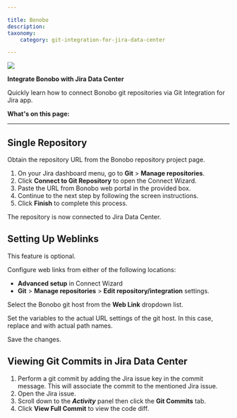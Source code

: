 ```yaml
---

title: Bonobo
description:
taxonomy:
    category: git-integration-for-jira-data-center

---
```

![](https://bigbrassband.com/confluence/images/bonobo-banner-logo.png)

**Integrate Bonobo with Jira Data Center**



Quickly learn how to connect Bonobo git repositories via Git Integration for Jira app.

**What's on this page:**



* * *

## **Single Repository**

Obtain the repository URL from the Bonobo repository project page.

1.  On your Jira dashboard menu, go to **Git** > **Manage repositories**.
2.  Click **Connect to Git Repository** to open the Connect Wizard.
3.  Paste the URL from Bonobo web portal in the provided box.
4.  Continue to the next step by following the screen instructions.
5.  Click **Finish** to complete this process. 

The repository is now connected to Jira Data Center.



## **Setting Up Weblinks**

This feature is optional.

Configure web links from either of the following locations:

*   **Advanced setup** in Connect Wizard
*   **Git** > **Manage repositories** > **Edit repository/integration** settings.

Select the Bonobo git host from the **Web Link** dropdown list.

Set the variables to the actual URL settings of the git host. In this case, replace **<host>** and **<project>** with actual path names.

Save the changes.



## **Viewing Git Commits in Jira Data Center**

1.  Perform a git commit by adding the Jira issue key in the commit message. This will associate the commit to the mentioned Jira issue.
2.  Open the Jira issue.
3.  Scroll down to the **_Activity_** panel then click the **Git Commits** tab.
4.  Click **View Full Commit** to view the code diff.

